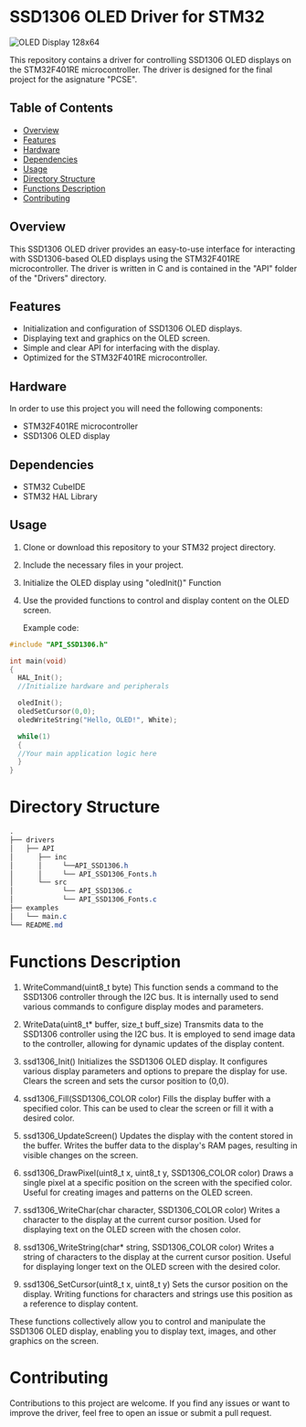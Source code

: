 # SSD1306 OLED Driver for STM32

![OLED Display 128x64](https://github.com/lautiq/PdM_workspace/assets/110248182/1b9091c5-a636-41e7-ba5c-13f7742862a1)

This repository contains a driver for controlling SSD1306 OLED displays on the STM32F401RE microcontroller. The driver is designed for the final project for the asignature "PCSE". 

## Table of Contents

- [Overview](#overview)
- [Features](#features)
- [Hardware](#hardware)
- [Dependencies](#dependencies)
- [Usage](#usage)
- [Directory Structure](#directory-structure)
- [Functions Description](#function-description)
- [Contributing](#contributing)


## Overview

This SSD1306 OLED driver provides an easy-to-use interface for interacting with SSD1306-based OLED displays using the STM32F401RE microcontroller. The driver is written in C and is contained in the "API" folder of the "Drivers" directory.

## Features

- Initialization and configuration of SSD1306 OLED displays.
- Displaying text and graphics on the OLED screen.
- Simple and clear API for interfacing with the display.
- Optimized for the STM32F401RE microcontroller.

## Hardware

In order to use this project you will need the following components:

- STM32F401RE microcontroller
- SSD1306 OLED display

## Dependencies

- STM32 CubeIDE
- STM32 HAL Library

## Usage

1. Clone or download this repository to your STM32 project directory.
2. Include the necessary files in your project.
3. Initialize the OLED display using "oledInit()" Function
4. Use the provided functions to control and display content on the OLED screen.

   Example code:
```c
#include "API_SSD1306.h"

int main(void)
{
  HAL_Init();
  //Initialize hardware and peripherals

  oledInit();
  oledSetCursor(0,0);
  oledWriteString("Hello, OLED!", White);

  while(1)
  {
  //Your main application logic here
  }
}
```

# Directory Structure

```css
.
├── drivers
│   ├── API
│      ├── inc
│      │     └──API_SSD1306.h
│      │     └── API_SSD1306_Fonts.h
│      └── src
│            └── API_SSD1306.c
│            └── API_SSD1306_Fonts.c
├── examples
│   └── main.c
└── README.md  


```

# Functions Description

1. WriteCommand(uint8_t byte)
    This function sends a command to the SSD1306 controller through the I2C bus. It is internally used to send various commands to configure display modes and parameters.
2. WriteData(uint8_t* buffer, size_t buff_size)
Transmits data to the SSD1306 controller using the I2C bus. It is employed to send image data to the controller, allowing for dynamic updates of the display content.

3. ssd1306_Init()
Initializes the SSD1306 OLED display. It configures various display parameters and options to prepare the display for use. Clears the screen and sets the cursor position to (0,0).

4. ssd1306_Fill(SSD1306_COLOR color)
Fills the display buffer with a specified color. This can be used to clear the screen or fill it with a desired color.

5. ssd1306_UpdateScreen()
Updates the display with the content stored in the buffer. Writes the buffer data to the display's RAM pages, resulting in visible changes on the screen.

6. ssd1306_DrawPixel(uint8_t x, uint8_t y, SSD1306_COLOR color)
Draws a single pixel at a specific position on the screen with the specified color. Useful for creating images and patterns on the OLED screen.

7. ssd1306_WriteChar(char character, SSD1306_COLOR color)
Writes a character to the display at the current cursor position. Used for displaying text on the OLED screen with the chosen color.

8. ssd1306_WriteString(char* string, SSD1306_COLOR color)
Writes a string of characters to the display at the current cursor position. Useful for displaying longer text on the OLED screen with the desired color.

9. ssd1306_SetCursor(uint8_t x, uint8_t y)
Sets the cursor position on the display. Writing functions for characters and strings use this position as a reference to display content.

These functions collectively allow you to control and manipulate the SSD1306 OLED display, enabling you to display text, images, and other graphics on the screen.

# Contributing 

Contributions to this project are welcome. If you find any issues or want to improve the driver, feel free to open an issue or submit a pull request.



